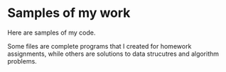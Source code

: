 # Samples of my work
 Here are samples of my code. 
 
 Some files are complete programs that I created for homework assignments, while others are solutions to data strucutres and algorithm problems.
